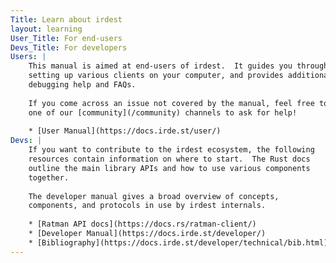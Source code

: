 ```yaml
---
Title: Learn about irdest
layout: learning
User_Title: For end-users
Devs_Title: For developers
Users: |
    This manual is aimed at end-users of irdest.  It guides you through
    setting up various clients on your computer, and provides additional
    debugging help and FAQs.
    
    If you come across an issue not covered by the manual, feel free to join
    one of our [community](/community) channels to ask for help!
    
    * [User Manual](https://docs.irde.st/user/)
Devs: |
    If you want to contribute to the irdest ecosystem, the following
    resources contain information on where to start.  The Rust docs
    outline the main library APIs and how to use various components
    together.
    
    The developer manual gives a broad overview of concepts, 
    components, and protocols in use by irdest internals.
    
    * [Ratman API docs](https://docs.rs/ratman-client/)
    * [Developer Manual](https://docs.irde.st/developer/)
    * [Bibliography](https://docs.irde.st/developer/technical/bib.html)
---
```



